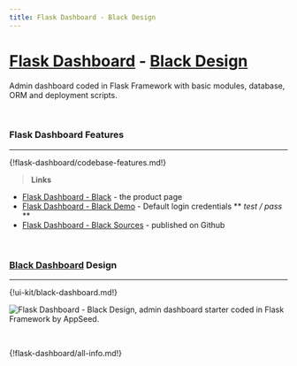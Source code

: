 ```yaml
---
title: Flask Dashboard - Black Design
---
```


# [Flask Dashboard](http://appseed.us/admin-dashboards/flask) - [Black Design](https://appseed.us/admin-dashboards/flask-dashboard-black)

Admin dashboard coded in Flask Framework with basic modules, database, ORM and deployment scripts.

<br />

### Flask Dashboard Features
---

{!flask-dashboard/codebase-features.md!}

> **Links**

- [Flask Dashboard - Black](https://appseed.us/admin-dashboards/flask-dashboard-black) - the product page
- [Flask Dashboard - Black Demo](https://flask-dashboard-black.appseed.us/) - Default login credentials ** *test / pass* **
- [Flask Dashboard - Black Sources](https://github.com/app-generator/flask-black-dashboard) - published on Github

<br />

### [Black Dashboard](/bootstrap-template/black-dashboard/) Design
---

{!ui-kit/black-dashboard.md!}

![Flask Dashboard - Black Design, admin dashboard starter coded in Flask Framework by AppSeed.](https://raw.githubusercontent.com/app-generator/flask-black-dashboard/master/media/flask-black-dashboard-screen.png) 

<br />

{!flask-dashboard/all-info.md!}
